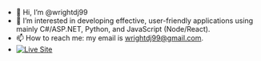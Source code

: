 - 👋 Hi, I’m @wrightdj99
- 👀 I’m interested in developing effective, user-friendly applications using mainly C#/ASP.NET, Python, and JavaScript (Node/React). 
- 📫 How to reach me: my email is wrightdj99@gmail.com.
- [![Live Site](https://img.shields.io/badge/Live%20Site-Visit%20Now-brightgreen?style=for-the-badge&logo=azurewebsites&logoColor=white)](https://movies-to-watch-app-danwright-b3d5gaagdpfmcuer.centralus-01.azurewebsites.net/)


<!---
wrightdj99/wrightdj99 is a ✨ special ✨ repository because its `README.md` (this file) appears on your GitHub profile.
You can click the Preview link to take a look at your changes.
--->
